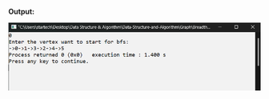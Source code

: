 **Output:**

![alt text](https://github.com/syedmahedi/Data-Structure-and-Algorithm/blob/main/Graph/Breadth%20First%20Search/Screenshot%202022-12-02%20231007.png)
